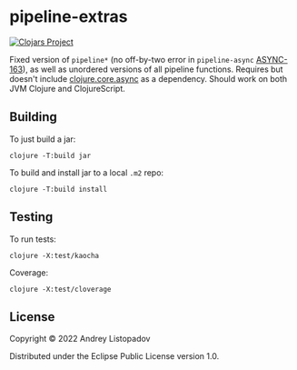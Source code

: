 # pipeline-extras

[![Clojars Project](https://img.shields.io/clojars/v/io.github.andreyorst/pipeline-extras.svg)](https://clojars.org/io.github.andreyorst/pipeline-extras)

Fixed version of `pipeline*` (no off-by-two error in `pipeline-async` [ASYNC-163](https://clojure.atlassian.net/browse/ASYNC-163)), as well as unordered versions of all pipeline functions.
Requires but doesn't include [clojure.core.async](https://github.com/clojure/core.async) as a dependency.
Should work on both JVM Clojure and ClojureScript.

## Building

To just build a jar:

    clojure -T:build jar

To build and install jar to a local `.m2` repo:

    clojure -T:build install

## Testing

To run tests:

    clojure -X:test/kaocha

Coverage:

    clojure -X:test/cloverage

## License

Copyright © 2022 Andrey Listopadov

Distributed under the Eclipse Public License version 1.0.
